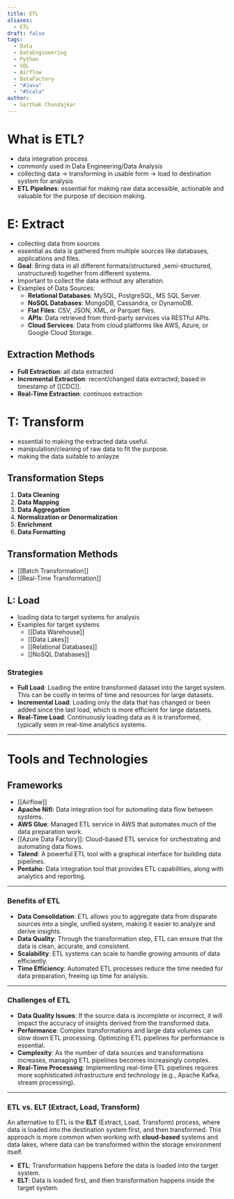 ```yaml
---
title: ETL
aliases:
  - ETL
draft: false
tags:
  - Data
  - DataEngineering
  - Python
  - SQL
  - Airflow
  - DataFactory
  - "#Java"
  - "#Scala"
author:
  - Sarthak Chandajkar
---
```

# **What is ETL?** 
 
 - data integration process
 - commonly used in Data Engineering/Data Analysis
 - collecting data -> transforming in usable form -> load to destination system for analysis
 - **ETL Pipelines**: essential for making raw data accessible, actionable and valuable for the purpose of decision making.

# **E: Extract**

- collecting data from sources
- essential as data is gathered from multiple sources like databases, applications and files.
- **Goal**: Bring data in all different formats(structured ,semi-structured, unstructured) together from different systems.
- Important to collect the data without any alteration.
- Examples of Data Sources:
	- **Relational Databases**: MySQL, PostgreSQL, MS SQL Server.
	- **NoSQL Databases**: MongoDB, Cassandra, or DynamoDB.
	- **Flat Files**: CSV, JSON, XML, or Parquet files.
	- **APIs**: Data retrieved from third-party services via RESTful APIs.
	- **Cloud Services**: Data from cloud platforms like AWS, Azure, or Google Cloud Storage.


## **Extraction Methods**

- **Full Extraction**: all data extracted
- **Incremental Extraction**: recent/changed data extracted; based in timestamp of [[CDC]].
- **Real-Time Extraction**: continuos extraction


# **T: Transform**

- essential to making the extracted data useful.
- manipulation/cleaning of raw data to fit the purpose.
- making the data suitable to anlayze

## **Transformation Steps**

1. **Data Cleaning**
2. **Data Mapping**
3. **Data Aggregation**
4. **Normalization or Denormalization**
5. **Enrichment**
6. **Data Formatting**

## Transformation Methods

- [[Batch Transformation]]
- [[Real-Time Transformation]]

## L: Load

- loading data to target systems for analysis
- Examples for target systems
	- [[Data Warehouse]]
	- [[Data Lakes]]
	- [[Relational Databases]]
	- [[NoSQL Databases]]

### Strategies

- **Full Load**: Loading the entire transformed dataset into the target system. This can be costly in terms of time and resources for large datasets.
- **Incremental Load**: Loading only the data that has changed or been added since the last load, which is more efficient for large datasets.
- **Real-Time Load**: Continuously loading data as it is transformed, typically seen in real-time analytics systems.

--- 

# Tools and Technologies

## Frameworks

- [[Airflow]]
- **Apache Nifi**: Data integration tool for automating data flow between systems.
- **AWS Glue**: Managed ETL service in AWS that automates much of the data preparation work.
- [[Azure Data Factory]]: Cloud-based ETL service for orchestrating and automating data flows.
- **Talend**: A powerful ETL tool with a graphical interface for building data pipelines.
- **Pentaho**: Data integration tool that provides ETL capabilities, along with analytics and reporting.
---

### **Benefits of ETL**

- **Data Consolidation**: ETL allows you to aggregate data from disparate sources into a single, unified system, making it easier to analyze and derive insights.
- **Data Quality**: Through the transformation step, ETL can ensure that the data is clean, accurate, and consistent.
- **Scalability**: ETL systems can scale to handle growing amounts of data efficiently.
- **Time Efficiency**: Automated ETL processes reduce the time needed for data preparation, freeing up time for analysis.

---

### **Challenges of ETL**

- **Data Quality Issues**: If the source data is incomplete or incorrect, it will impact the accuracy of insights derived from the transformed data.
- **Performance**: Complex transformations and large data volumes can slow down ETL processing. Optimizing ETL pipelines for performance is essential.
- **Complexity**: As the number of data sources and transformations increases, managing ETL pipelines becomes increasingly complex.
- **Real-Time Processing**: Implementing real-time ETL pipelines requires more sophisticated infrastructure and technology (e.g., Apache Kafka, stream processing).

---

### **ETL vs. ELT (Extract, Load, Transform)**

An alternative to ETL is the **ELT** (Extract, Load, Transform) process, where data is loaded into the destination system first, and then transformed. This approach is more common when working with **cloud-based** systems and data lakes, where data can be transformed within the storage environment itself.

- **ETL**: Transformation happens before the data is loaded into the target system.
- **ELT**: Data is loaded first, and then transformation happens inside the target system.